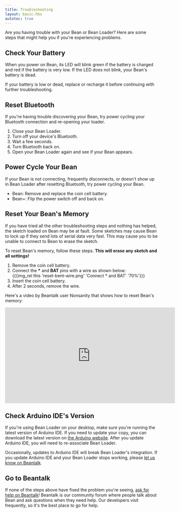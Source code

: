```yaml
---
title: Troubleshooting
layout: basic.hbs
autotoc: true
---
```


Are you having trouble with your Bean or Bean Loader? Here are some steps that might help you if you're experiencing problems.

## Check Your Battery

When you power on Bean, its LED will blink green if the battery is charged and red if the battery is very low. If the LED does not blink, your Bean's battery is dead.

If your battery is low or dead, replace or recharge it before continuing with further troubleshooting.

## Reset Bluetooth

If you're having trouble discovering your Bean, try power cycling your Bluetooth connection and re-opening your loader.

1. Close your Bean Loader.
2. Turn off your device's Bluetooth.
3. Wait a few seconds.
4. Turn Bluetooth back on.
5. Open your Bean Loader again and see if your Bean appears.

## Power Cycle Your Bean

If your Bean is not connecting, frequently disconnects, or doesn't show up in Bean Loader after resetting Bluetooth, try power cycling your Bean.

* Bean: Remove and replace the coin cell battery.
* Bean+: Flip the power switch off and back on.

## Reset Your Bean's Memory

If you have tried all the other troubleshooting steps and nothing has helped, the sketch loaded on Bean may be at fault. Some sketches may cause Bean to lock up if they send lots of serial data very fast. This may cause you to be unable to connect to Bean to erase the sketch.

To reset Bean's memory, follow these steps. **This will erase any sketch and all settings!**

1. Remove the coin cell battery.
2. Connect the **\*** and **BAT** pins with a wire as shown below:  
   {{{img_rel this 'reset-bent-wire.png' 'Connect * and BAT' '70%'}}}
3. Insert the coin cell battery.
4. After 2 seconds, remove the wire.

Here's a video by Beantalk user Nonsanity that shows how to reset Bean's memory:

<iframe width="560" height="315" src="https://www.youtube.com/embed/I_4s842e7MU" frameborder="0" allowfullscreen></iframe>

## Check Arduino IDE's Version

If you're using Bean Loader on your desktop, make sure you're running the latest version of Arduino IDE. If you need to update your copy, you can download the latest version on [the Arduino website](https://www.arduino.cc/en/Main/Software). After you update Arduino IDE, you will need to re-associate Bean Loader.

Occasionally, updates to Arduino IDE will break Bean Loader's integration. If you update Arduino IDE and your Bean Loader stops working, please [let us know on Beantalk](http://beantalk.punchthrough.com).

## Go to Beantalk

If none of the steps above have fixed the problem you're seeing, [ask for help on Beantalk](http://beantalk.punchthrough.com)! Beantalk is our community forum where people talk about Bean and ask questions when they need help. Our developers visit frequently, so it's the best place to go for help.
